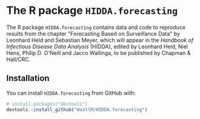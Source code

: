 # The R package `HIDDA.forecasting`

The R package `HIDDA.forecasting` contains data and code to
reproduce results from the chapter "Forecasting Based on Surveillance
Data" by Leonhard Held and Sebastian Meyer, which will appear in the
*Handbook of Infectious Disease Data Analysis* (HIDDA), edited by
Leonhard Held, Niel Hens, Philip D. O'Neill and Jacco Wallinga,
to be published by Chapman & Hall/CRC.


## Installation

You can install `HIDDA.forecasting` from GitHub with:

```r
# install.packages("devtools")
devtools::install_github("WastlM/HIDDA.forecasting")
```
